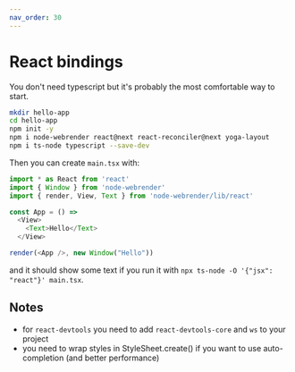 ```yaml
---
nav_order: 30
---
```


# React bindings
You don't need typescript but it's probably the most comfortable way to start.

```bash
mkdir hello-app
cd hello-app
npm init -y
npm i node-webrender react@next react-reconciler@next yoga-layout
npm i ts-node typescript --save-dev
```

Then you can create `main.tsx` with:

```js
import * as React from 'react'
import { Window } from 'node-webrender'
import { render, View, Text } from 'node-webrender/lib/react'

const App = () =>
  <View>
    <Text>Hello</Text>
  </View>

render(<App />, new Window("Hello"))
```

and it should show some text if you run it with `npx ts-node -O '{"jsx": "react"}' main.tsx`.


## Notes

- for `react-devtools` you need to add `react-devtools-core` and `ws` to your project
- you need to wrap styles in StyleSheet.create() if you want to use auto-completion (and better performance)

